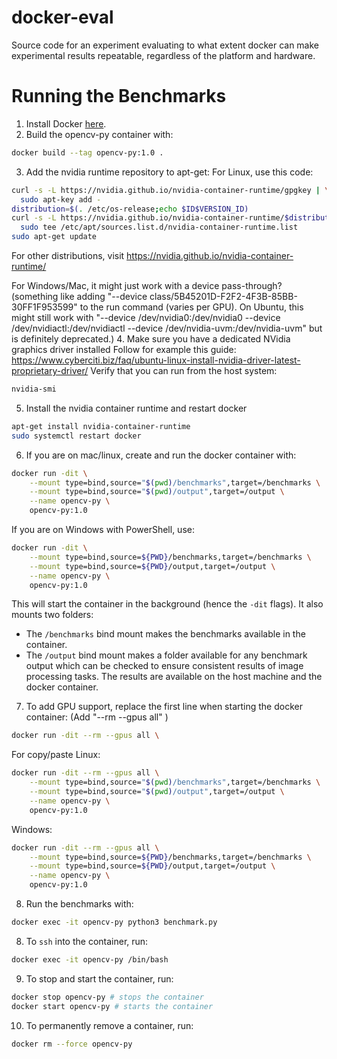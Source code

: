 # docker-eval

Source code for an experiment evaluating to what extent docker can make
experimental results repeatable, regardless of the platform and hardware.

# Running the Benchmarks

1. Install Docker [here](https://docs.docker.com/get-docker/).
2. Build the opencv-py container with:
```sh
docker build --tag opencv-py:1.0 .
```
3. Add the nvidia runtime repository to apt-get:
For Linux, use this code:
```sh
curl -s -L https://nvidia.github.io/nvidia-container-runtime/gpgkey | \
  sudo apt-key add -
distribution=$(. /etc/os-release;echo $ID$VERSION_ID)
curl -s -L https://nvidia.github.io/nvidia-container-runtime/$distribution/nvidia-container-runtime.list | \
  sudo tee /etc/apt/sources.list.d/nvidia-container-runtime.list
sudo apt-get update
```
For other distributions, visit https://nvidia.github.io/nvidia-container-runtime/

For Windows/Mac, it might just work with a device pass-through? (something like adding "--device class/5B45201D-F2F2-4F3B-85BB-30FF1F953599" to the run command (varies per GPU). On Ubuntu, this might still work with "--device /dev/nvidia0:/dev/nvidia0 --device /dev/nvidiactl:/dev/nvidiactl --device /dev/nvidia-uvm:/dev/nvidia-uvm" but is definitely deprecated.)
4. Make sure you have a dedicated NVidia graphics driver installed
Follow for example this guide: https://www.cyberciti.biz/faq/ubuntu-linux-install-nvidia-driver-latest-proprietary-driver/
Verify that you can run from the host system:
```sh
nvidia-smi
```
5. Install the nvidia container runtime and restart docker
```sh
apt-get install nvidia-container-runtime
sudo systemctl restart docker
```
6. If you are on mac/linux, create and run the docker container with:
```sh
docker run -dit \
	--mount type=bind,source="$(pwd)/benchmarks",target=/benchmarks \
	--mount type=bind,source="$(pwd)/output",target=/output \
	--name opencv-py \
	opencv-py:1.0
```
   If you are on Windows with PowerShell, use:
```sh
docker run -dit \
	--mount type=bind,source=${PWD}/benchmarks,target=/benchmarks \
	--mount type=bind,source=${PWD}/output,target=/output \
	--name opencv-py \
	opencv-py:1.0
```
   This will start the container in the background (hence the `-dit` flags).
   It also mounts two folders:
   - The `/benchmarks` bind mount makes the benchmarks available in the
     container.
   - The `/output` bind mount makes a folder available for any benchmark
     output which can be checked to ensure consistent results of image
     processing tasks. The results are available on the host machine and the
     docker container.
7. To add GPU support, replace the first line when starting the docker container:
(Add "--rm --gpus all" )
```sh
docker run -dit --rm --gpus all \
```

For copy/paste Linux:
```sh
docker run -dit --rm --gpus all \
	--mount type=bind,source="$(pwd)/benchmarks",target=/benchmarks \
	--mount type=bind,source="$(pwd)/output",target=/output \
	--name opencv-py \
	opencv-py:1.0
```
Windows:
```sh
docker run -dit --rm --gpus all \
	--mount type=bind,source=${PWD}/benchmarks,target=/benchmarks \
	--mount type=bind,source=${PWD}/output,target=/output \
	--name opencv-py \
	opencv-py:1.0
```
8. Run the benchmarks with:
```sh
docker exec -it opencv-py python3 benchmark.py
```
8. To `ssh` into the container, run:
```sh
docker exec -it opencv-py /bin/bash
```
9. To stop and start the container, run:
```sh
docker stop opencv-py # stops the container
docker start opencv-py # starts the container
```
10. To permanently remove a container, run:
```sh
docker rm --force opencv-py
```
